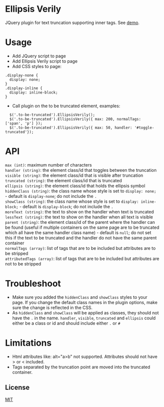 Ellipsis Verily
================

JQuery plugin for text truncation supporting inner tags. See [demo](http://lbruney.github.io/ellipsis-verily/demo/index.html).

Usage
================
* Add JQuery script to page
* Add Ellipsis Verily script to page
* Add CSS styles to page:
```
.display-none {
  display: none;
}
.display-inline {
  display: inline-block;
}
```
* Call plugin on the to be truncated element, examples:
```
  $('.to-be-truncated').EllipsisVerily();
  $('.to-be-truncated').EllipsisVerily({ max: 200, normalTags: ['span', 'p'] });
  $('.to-be-truncated').EllipsisVerily({ max: 50, handler: '#toggle-truncated'});
```


API
================
`max (int)`:              maximum number of characters  
`handler (string)`:       the element class/id that toggles between the truncation  
`visible (string)`:       the element class/id that is visible after truncation  
`truncated (string)`:     the element class/id that is truncated  
`ellipsis (string)`:      the element class/id that holds the ellipsis symbol  
`hiddenClass (string)`:   the class name whose style is set to `display: none;` - default is `display-none`; do not include the `.`   
`showClass (string)`:     the class name whose style is set to `display: inline-block;` - default is `display-block`; do not include the `.`   
`moreText (string)`:      the text to show on the handler when text is truncated  
`lessText (string)`:      the text to show on the handler when all text is visible  
`parent (string)`:        the element class/id of the parent where the handler can be found (useful if multiple containers on the same page are to be truncated which all have the same handler class name) - default is `null`; do not set this if the text to be truncated and the handler do not have the same parent container  
`normalTags (array)`:     list of tags that are to be included but attributes are to be stripped  
`attributedTags (array)`: list of tags that are to be included but attributes are not to be stripped  


Troubleshoot
================
* Make sure you added the `hiddenClass` and `showClass` styles to your page. If you change the default class names in the plugin options, make sure the change is reflected in the CSS.
* As `hiddenClass` and `showClass` will be applied as classes, they should not have the `.` in the name. `handler`, `visible`, `truncated` and `ellipsis` could either be a class or id and should include either `.` or `#`

Limitations
================
* Html attributes like: alt="a>b" not supported. Attributes should not have > or < included.
* Tags separated by the truncation point are moved into the truncated container.

## License

[MIT](LICENSE)
